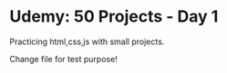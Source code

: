 # Udemy: 50 Projects - Day 1

Practicing html,css,js with small projects.

Change file for test purpose!

